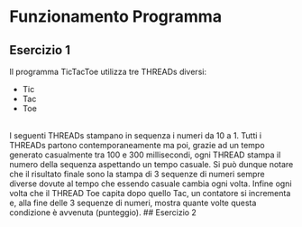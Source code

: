 # Funzionamento Programma
## Esercizio 1
Il programma TicTacToe utilizza tre THREADs diversi:
- Tic
- Tac
- Toe
<br>
I seguenti THREADs stampano in sequenza i numeri da 10 a 1.
Tutti i THREADs partono contemporaneamente ma poi, grazie ad un tempo generato casualmente tra 100 e 300 millisecondi, ogni THREAD stampa il numero della sequenza aspettando un tempo casuale.
Si può dunque notare che il risultato finale sono la stampa di 3 sequenze di numeri sempre diverse dovute al tempo che essendo casuale cambia ogni volta.
Infine ogni volta che il THREAD Toe capita dopo quello Tac, un contatore si incrementa e, alla fine delle 3 sequenze di numeri, mostra quante volte questa condizione è avvenuta (punteggio). 
## Esercizio 2
